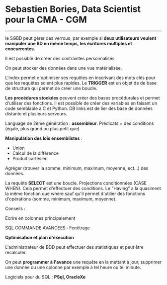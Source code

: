 # Sebastien Bories, Data Scientist pour la CMA - CGM

--------------------------------------------------------------


le SGBD peut gérer des verrous, par exemple si **deux utilisateurs veulent manipuler une BD en même temps, les écritures multiples et concurrentes.**

Il est possible de créer des contraintes personnalisés. 

On peut stocker des données dans une vue matérialisée.

L'index permet d'optimiser ses requêtes en inscrivant des mots clés pour que les requêtes soient plus rapides.
Le **TRIGGER** est un objet de de base de structure qui permet de créer une boucle.

**Les procédures stockées** peuvent créer des bases procédurales et permet d'utiliser des fonctions. 
Il est possible de créer des variables en faisant un code semblable à C et Python.
DB links est de lier des base de données distante et  plusieurs serveurs.

Language de 2ème génération : **assembleur**.
Prédicats = des conditions (égale, plus grand ou plus petit que)

**Manipulation des lois ensemblistes** : 
- Union
- Calcul de la différence
- Produit cartésien 

Agréger (trouver la somme, minimum, maximum, moyenne, ect...) des données.

La requête **SELECT** est une boucle. 
Projections conditionnées (CASE WHEN). Cela permet d'effectuer des conditions.
Le "Having" a la quasiment la même fonction que where sauf qu'il permet d'utilier des fonctions d'opérations (somme, minimum, maximum, moyenne).

Conseils :

Ecrire en colonnes principalement 

SQL COMMANDE AVANCEES :
Fenêtrage

**Optimisation et plan d'éxecution**

L'administrateur de BDD peut effectuer des statistiques et peut être recalculer.

On peut **programmer à l'avance** une requête en la mettant à jour, supprimer une donnée ou une colonne par exemple à tel heure ou tel minute.

Logiciels pour du SQL : **PSql, OracleXe**
